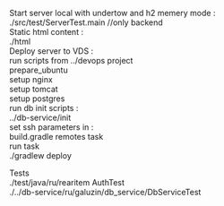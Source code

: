 Start server local with undertow and h2 memery mode :  
    ./src/test/ServerTest.main //only backend  
Static html content :  
    ./html  
Deploy server to VDS :  
    run scripts from ../devops project  
        prepare_ubuntu  
        setup nginx  
        setup tomcat  
        setup postgres  
    run db init scripts :  
        ../db-service/init  
    set ssh parameters in :  
        build.gradle remotes task  
    run task  
        ./gradlew deploy  
  
Tests  
    ./test/java/ru/rearitem AuthTest  
    ./../db-service/ru/galuzin/db_service/DbServiceTest  
  
